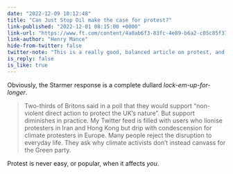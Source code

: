 ```yaml
---
date: "2022-12-09 10:12:48"
title: "Can Just Stop Oil make the case for protest?"
link-published: "2022-12-01 08:15:00 +0000"
link-url: "https://www.ft.com/content/4a0ab6f3-83fc-4e89-b6a2-c05c85f3791b"
link-author: "Henry Mance"
hide-from-twitter: false
twitter-note: "This is a really good, balanced article on protest, and how we support  it when it happens somewhere else."
is_reply: false
is_like: true
---
```


Obviously, the Starmer response is a complete dullard _lock-em-up-for-longer_.

> Two-thirds of Britons said in a poll that they would support “non-violent direct action to protect the UK’s nature”. But support diminishes in practice. My Twitter feed is filled with users who lionise protesters in Iran and Hong Kong but drip with condescension for climate protesters in Europe. Many people reject the disruption to everyday life. They ask why climate activists don’t instead canvass for the Green party.

Protest is never easy, or popular, when it affects _you_.
